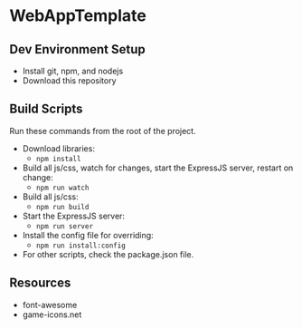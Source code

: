 # WebAppTemplate

## Dev Environment Setup
- Install git, npm, and nodejs
- Download this repository

## Build Scripts
Run these commands from the root of the project.
- Download libraries:
    - `npm install`
- Build all js/css, watch for changes, start the ExpressJS server, restart on change:
    - `npm run watch`
- Build all js/css:
    - `npm run build`
- Start the ExpressJS server:
    - `npm run server`
- Install the config file for overriding:
    - `npm run install:config`
- For other scripts, check the package.json file.

## Resources
- font-awesome
- game-icons.net
